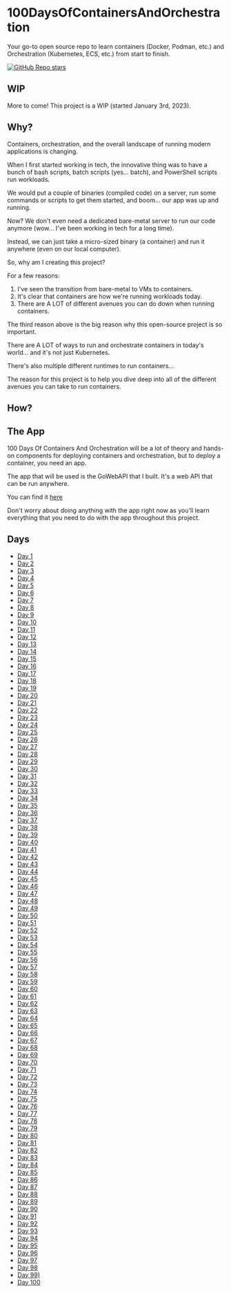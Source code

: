 # 100DaysOfContainersAndOrchestration
Your go-to open source repo to learn containers (Docker, Podman, etc.) and Orchestration (Kubernetes, ECS, etc.) from start to finish.

[![GitHub Repo stars](https://img.shields.io/github/stars/AdminTurnedDevOps/100DaysOfContainersAndOrchestration)](https://github.com/AdminTurnedDevOps/100DaysOfContainersAndOrchestrations)

## WIP
More to come! This project is a WIP (started January 3rd, 2023).

## Why?
Containers, orchestration, and the overall landscape of running modern applications is changing.

When I first started working in tech, the innovative thing was to have a bunch of bash scripts, batch scripts (yes... batch), and PowerShell scripts run workloads.

We would put a couple of binaries (compiled code) on a server, run some commands or scripts to get them started, and boom... our app was up and running.

Now? We don't even need a dedicated bare-metal server to run our code anymore (wow... I've been working in tech for a long time).

Instead, we can just take a micro-sized binary (a container) and run it anywhere (even on our local computer).

So, why am I creating this project?

For a few reasons:
1. I've seen the transition from bare-metal to VMs to containers.
2. It's clear that containers are how we're running workloads today.
3. There are A LOT of different avenues you can do down when running containers.

The third reason above is the big reason why this open-source project is so important.

There are A LOT of ways to run and orchestrate containers in today's world... and it's not just Kubernetes.

There's also multiple different runtimes to run containers...

The reason for this project is to help you dive deep into all of the different avenues you can take to run containers.

## How?


## The App
100 Days Of Containers And Orchestration will be a lot of theory and hands-on components for deploying containers and orchestration, but to deploy a container, you need an app.

The app that will be used is the GoWebAPI that I built. It's a web API that can be run anywhere.

You can find it [here](https://github.com/AdminTurnedDevOps/GoWebAPI)

Don't worry about doing anything with the app right now as you'll learn everything that you need to do with the app throughout this project.

## Days
- [Day 1]()
- [Day 2]()
- [Day 3]()
- [Day 4]()
- [Day 5]()
- [Day 6]()
- [Day 7]()
- [Day 8]()
- [Day 9]()
- [Day 10]()
- [Day 11]()
- [Day 12]()
- [Day 13]()
- [Day 14]()
- [Day 15]()
- [Day 16]()
- [Day 17]()
- [Day 18]()
- [Day 19]()
- [Day 20]()
- [Day 21]()
- [Day 22]()
- [Day 23]()
- [Day 24]()
- [Day 25]()
- [Day 26]()
- [Day 27]()
- [Day 28]()
- [Day 29]()
- [Day 30]()
- [Day 31]()
- [Day 32]()
- [Day 33]()
- [Day 34]()
- [Day 35]()
- [Day 36]()
- [Day 37]()
- [Day 38]()
- [Day 39]()
- [Day 40]()
- [Day 41]()
- [Day 42]()
- [Day 43]()
- [Day 44]()
- [Day 45]()
- [Day 46]()
- [Day 47]()
- [Day 48]()
- [Day 49]()
- [Day 50]()
- [Day 51]()
- [Day 52]()
- [Day 53]()
- [Day 54]()
- [Day 55]()
- [Day 56]()
- [Day 57]()
- [Day 58]()
- [Day 59]()
- [Day 60]()
- [Day 61]()
- [Day 62]()
- [Day 63]()
- [Day 64]()
- [Day 65]()
- [Day 66]()
- [Day 67]()
- [Day 68]()
- [Day 69]()
- [Day 70]()
- [Day 71]()
- [Day 72]()
- [Day 73]()
- [Day 74]()
- [Day 75]()
- [Day 76]()
- [Day 77]()
- [Day 78]()
- [Day 79]()
- [Day 80]()
- [Day 81]()
- [Day 82]()
- [Day 83]()
- [Day 84]()
- [Day 85]()
- [Day 86]()
- [Day 87]()
- [Day 88]()
- [Day 89]()
- [Day 90]()
- [Day 91]()
- [Day 92]()
- [Day 93]()
- [Day 94]()
- [Day 95]()
- [Day 96]()
- [Day 97]()
- [Day 98]()
- [Day 99)]()
- [Day 100]()